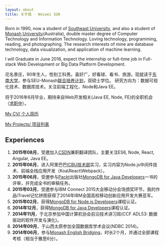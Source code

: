 ```yaml
---
layout: about
title: 关于我 - Weiwei SUN
---
```


Born in 1990, now a student of [Southeast University](http://www.seu.edu.cn/), and also a student of [Monash University](http://www.monash.edu/)(Australia), double master degree of Computer Technology and Information Technology. Loving technology, programming, reading, and photographing. The research interests of mine are database technology, data visualization, and application of machine learning. 

I will Graduate in June 2016, expect the internship or full-time job in Full-stack Web Development or Big Data Platform Development.

花名景庄，90年生人，性别工科男。喜好广，好看球、看书、旅游。现就读于[东南大学](http://www.seu.edu.cn/)，参与SEU-Monash[联合培养计划](https://www.monash.edu/about/campuses/china)，双硕士学位。
研究方向为：数据可视化技术、数据库技术。关注前端工程化、Node和Java EE。

将于2016年6月毕业，期待来自Web开发相关(Java EE, Node, FE)的全职机会（[求职中](/RESUME.html)）。

[My CV/ 个人简历](/RESUME.html)

[My Projects/ 项目列表](http://wwsun.me/project.html)

## Experiences

1. **2015年08月**，受邀加入[CSDN](http://www.csdn.net/)兼职翻译团队，主要关注ES6, Node, React, Angular, Java EE。
2. **2015年06月**，进入阿里巴巴[ICBU技术部](http://www.alibaba.com/)实习，实习内容为Node.js中间件技术、前端全栈应用开发（Koa\React\Webpack）。
1. **2015年06月**，受邀参与[Packt](https://www.packtpub.com/)出版社[MongoDB for Java Developers](https://www.packtpub.com/application-development/mongodb-java-developers)一书的评审，并完成全书的审稿任务。
1. **2015年03月**，受邀参与IBM Connect 2015大会移动分会场颁奖环节，我的作品iTravel记忆拼图获得了2014年IBM全国高校移动创新应用开发大赛亚军。
2. **2015年02月**，获得[MongoDB for Node.js Developers](https://university.mongodb.com/courses/M101JS/about)课程认证。
3. **2014年12月**，获得[MongoDB for Java Developers](https://university.mongodb.com/courses/M101J/about)课程认证。
4. **2014年11月**，于北京参加中国计算机协会前沿技术讲习班(CCF ADL53: 数据驱动的软件开发与演化)。
5. **2014年09月**，于山西太原参加全国数据库学术会议(NDBC 2014)。
6. **2014年06月**，参与[Monash English Bridging](http://www.monash.edu/)，时长2个月，并通过全部课程考核（相当于雅思6分）。